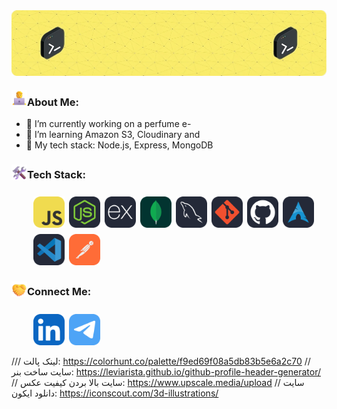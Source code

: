 <img src="./images/upscalemedia-transformed.png" align="center"  alt="Character"/>

### <img src="./icons/Technologist.png"  width="25"/>About Me:

- 🔭 I’m currently working on a perfume e-
- 🌱 I’m learning Amazon S3, Cloudinary and
- 🧠 My tech stack: Node.js, Express, MongoDB

 
 ### <img src="./icons/Hammer and Wrench.png" alt="Tech Stack Icon" width="25" style="vertical-align: middle; margin-bottom: 10px" />Tech Stack: 

<p align="left" style="margin-left: 35px; display:flex; justify-content: start; flex-wrap: wrap; gap: 7px;">
  <a><img src="./icons/javascript.svg" alt="JavaScript" style="width:50px;" /></a>
  <a><img src="./icons/nodejs-auto.svg" alt="Node.js" style="width:50px;" /></a>
  <a><img src="./icons/expressjs-auto.svg" alt="Express.js" style="width:50px;" /></a>
  <a><img src="./icons/mongodb.svg" alt="MongoDB" style="width:50px;" /></a>
  <a><img src="./icons/mysql-auto.svg" alt="MySQL" style="width:50px;" /></a>
  <a><img src="./icons/git-auto.svg" alt="Git" style="width:50px;" /></a>
  <a><img src="./icons/github-auto.svg" alt="GitHub" style="width:50px;" /></a>
  <a><img src="./icons/arch-auto.svg" alt="Arch Linux" style="width:50px;" /></a>
  <a><img src="./icons/vscode-auto.svg" alt="VS Code" style="width:50px;" /></a>
  <a><img src="./icons/postman.svg" alt="Postman" style="width:50px;" /></a>
</p>

 
### <img src="./icons/connect.png" alt="Connect Icon" width="25" style="vertical-align: middle; margin-bottom: 10px" />Connect Me: 
<p align="left" style="margin-left: 35px; display:flex; justify-content: start; flex-wrap: wrap; gap: 7px;">
  <a href="https://www.linkedin.com/in/amirhossein-2004-zareei">
    <img src="./icons/linkedin.svg" alt="LinkedIn" style="width:50px;" />
  </a>
  <a href="https://t.me/amirhosseinzareei2004">
    <img src="./icons/telegram.svg" alt="Telegram" style="width:50px;" />
  </a>
</p>



/// لینک پالت: https://colorhunt.co/palette/f9ed69f08a5db83b5e6a2c70 
// سایت ساخت بنر: https://leviarista.github.io/github-profile-header-generator/
// سایت بالا بردن کیفیت عکس: https://www.upscale.media/upload
// سایت دانلود ایکون: https://iconscout.com/3d-illustrations/
